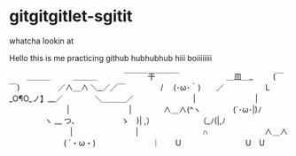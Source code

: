 # gitgitgitlet-sgitit
whatcha lookin at

Hello this is me practicing github
hubhubhub
hiii
boiiiiiiii

　　 ＿＿＿　　　＿＿＿
　　　 ￣￣￣干￣￣￣
　　 　 　 　＿皿＿_　 　 (￣￣)
　　 　 　／∧＿∧ ＼_／／￣
　　　 　/　 (･ω･｀)　　／　
　 　 　 Ｌ_O¶O_ノ】__／
　 　 　 ＼＿＿＿／
　 　 　 　 　 　|
　 　 　 　 　 　|
　 　 　 　 　 　|
　 　 　 　 　 　|
　 　 　 ∧＿∧(^ヽ
　 　 　 (´･ω･|)ﾉ
　　 　 　ヽ __ つ、
　 　 　 　 ゝ　)| ,）
　　　　　　（_ﾉ(|,ﾉ
　　　　 　 　 　|
　　　　 　 　 　|
　　　　　　　　∩
　　　　　　　∧＿∧
　　　　　　　( ´・ω・)
　　　　　　　｜　　U
　　　　　　　　U　U
